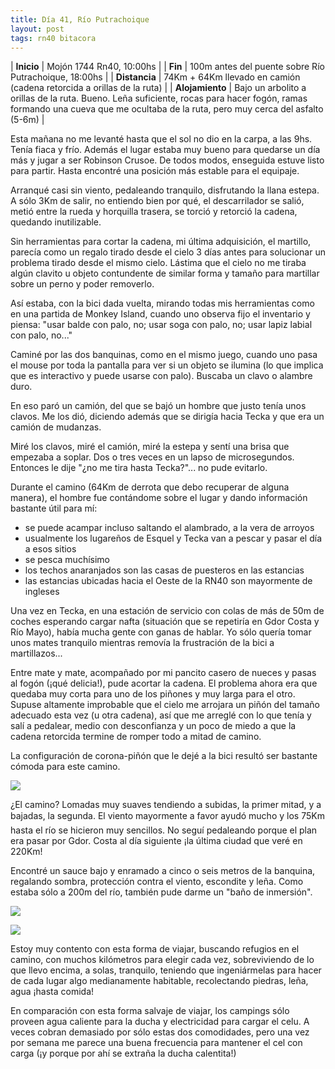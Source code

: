 ```yaml
---
title: Día 41, Río Putrachoique
layout: post
tags: rn40 bitacora
---
```


| **Inicio**             | Mojón 1744 Rn40, 10:00hs |
| **Fin**                 | 100m antes del puente sobre Río Putrachoique, 18:00hs |
| **Distancia**       | 74Km + 64Km llevado en camión (cadena retorcida a orillas de la ruta) |
| **Alojamiento**    | Bajo un arbolito a orillas de la ruta. Bueno. Leña suficiente, rocas para hacer fogón, ramas formando una cueva que me ocultaba de la ruta, pero muy cerca del asfalto (5-6m) |

Esta mañana no me levanté hasta que el sol no dio en la carpa, a las 9hs. Tenía fiaca y frío. Además el lugar estaba muy bueno para quedarse un día más y jugar a ser Robinson Crusoe. De todos modos, enseguida estuve listo para partir. Hasta encontré una posición más estable para el equipaje.

Arranqué casi sin viento, pedaleando tranquilo, disfrutando la llana estepa. A sólo 3Km de salir, no entiendo bien por qué, el descarrilador se salió, metió entre la rueda y horquilla trasera, se torció y retorció la cadena, quedando inutilizable.

Sin herramientas para cortar la cadena, mi última adquisición, el martillo, parecía como un regalo tirado desde el cielo 3 días antes para solucionar un problema tirado desde el mismo cielo. Lástima que el cielo no me tiraba algún clavito u objeto contundente de similar forma y tamaño para martillar sobre un perno y poder removerlo.

Así estaba, con la bici dada vuelta, mirando todas mis herramientas como en una partida de Monkey Island, cuando uno observa fijo el inventario y piensa: "usar balde con palo, no; usar soga con palo, no; usar lapiz labial con palo, no..."

Caminé por las dos banquinas, como en el mismo juego, cuando uno pasa el mouse por toda la pantalla para ver si un objeto se ilumina (lo que implica que es interactivo y puede usarse con palo). Buscaba un clavo o alambre duro.

En eso paró un camión, del que se bajó un hombre que justo tenía unos clavos. Me los dió, diciendo además que se dirigía hacia Tecka y que era un camión de mudanzas.

Miré los clavos, miré el camión, miré la estepa y sentí una brisa que empezaba a soplar. Dos o tres veces en un lapso de microsegundos. Entonces le dije "¿no me tira hasta Tecka?"... no pude evitarlo.

Durante el camino (64Km de derrota que debo recuperar de alguna manera), el hombre fue contándome sobre el lugar y dando información bastante útil para mí:

 * se puede acampar incluso saltando el alambrado, a la vera de arroyos
 * usualmente los lugareños de Esquel y Tecka van a pescar y pasar el día a esos sitios
 * se pesca muchísimo
 * los techos anaranjados son las casas de puesteros en las estancias
 * las estancias ubicadas hacia el Oeste de la RN40 son mayormente de ingleses

Una vez en Tecka, en una estación de servicio con colas de más de 50m de coches esperando cargar nafta (situación que se repetiría en Gdor Costa y Río Mayo), había mucha gente con ganas de hablar. Yo sólo quería tomar unos mates tranquilo mientras removía la frustración de la bici a martillazos...

Entre mate y mate, acompañado por mi pancito casero de nueces y pasas al fogón (¡qué delicia!), pude acortar la cadena. El problema ahora era que quedaba muy corta para uno de los piñones y muy larga para el otro. Supuse altamente improbable que el cielo me arrojara un piñón del tamaño adecuado esta vez (u otra cadena), así que me arreglé con lo que tenía y salí a pedalear, medio con desconfianza y un poco de miedo a que la cadena retorcida termine de romper todo a mitad de camino.

La configuración de corona-piñón que le dejé a la bici resultó ser bastante cómoda para este camino.

[![](https://cloud.githubusercontent.com/assets/1107605/6267301/78ca4882-b821-11e4-98ee-8daff01f1c8e.JPG)](https://cloud.githubusercontent.com/assets/1107605/6267300/78c9e6f8-b821-11e4-9efa-7f6d89c20c07.JPG)

¿El camino? Lomadas muy suaves tendiendo a subidas, la primer mitad, y a bajadas, la segunda. El viento mayormente a favor ayudó mucho y los 75Km hasta el río se hicieron muy sencillos. No seguí pedaleando porque el plan era pasar por Gdor. Costa al día siguiente ¡la última ciudad que veré en 220Km!

Encontré un sauce bajo y enramado a cinco o seis metros de la banquina, regalando sombra, protección contra el viento, escondite y leña. Como estaba sólo a 200m del río, también pude darme un "baño de inmersión".

[![](https://cloud.githubusercontent.com/assets/1107605/6267303/79541990-b821-11e4-9512-319fd3dedfa9.JPG)](https://cloud.githubusercontent.com/assets/1107605/6267302/78cc9574-b821-11e4-8ada-e31f499d73fc.JPG)

[![](https://cloud.githubusercontent.com/assets/1107605/6267305/7a03f6bc-b821-11e4-87dc-09b95c18d16d.JPG)](https://cloud.githubusercontent.com/assets/1107605/6267304/795497d0-b821-11e4-9db5-00420fe4ea08.JPG)

Estoy muy contento con esta forma de viajar, buscando refugios en el camino, con muchos kilómetros para elegir cada vez, sobreviviendo de lo que llevo encima, a solas, tranquilo, teniendo que ingeniármelas para hacer de cada lugar algo medianamente habitable, recolectando piedras, leña, agua ¡hasta comida!

En comparación con esta forma salvaje de viajar, los campings sólo proveen agua caliente para la ducha y electricidad para cargar el celu. A veces cobran demasiado por sólo estas dos comodidades, pero una vez por semana me parece una buena frecuencia para mantener el cel con carga (¡y porque por ahí se extraña la ducha calentita!)
